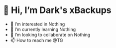 #  👋 Hi, I’m Dark's xBackups
- 👀 I’m interested in Nothing
- 🌱 I’m currently learning Nothing
- 💞️ I’m looking to collaborate on Nothing
- 📫 How to reach me @TG

<!---
DarkxBackups/DarkxBackups is a ✨ special ✨ repository because its `README.md` (this file) appears on your GitHub profile.
You can click the Preview link to take a look at your changes.
--->
